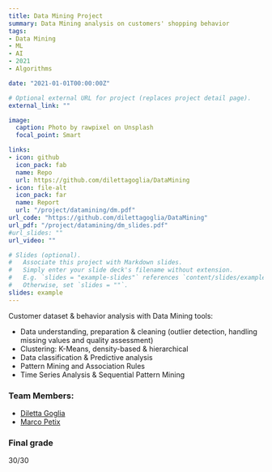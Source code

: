 ```yaml
---
title: Data Mining Project
summary: Data Mining analysis on customers' shopping behavior
tags:
- Data Mining
- ML
- AI
- 2021
- Algorithms

date: "2021-01-01T00:00:00Z"

# Optional external URL for project (replaces project detail page).
external_link: ""

image:
  caption: Photo by rawpixel on Unsplash
  focal_point: Smart

links:
- icon: github
  icon_pack: fab
  name: Repo
  url: https://github.com/dilettagoglia/DataMining
- icon: file-alt
  icon_pack: far
  name: Report
  url: "/project/datamining/dm.pdf"
url_code: "https://github.com/dilettagoglia/DataMining"
url_pdf: "/project/datamining/dm_slides.pdf"
#url_slides: ""
url_video: ""

# Slides (optional).
#   Associate this project with Markdown slides.
#   Simply enter your slide deck's filename without extension.
#   E.g. `slides = "example-slides"` references `content/slides/example-slides.md`.
#   Otherwise, set `slides = ""`.
slides: example
---
```


Customer dataset & behavior analysis with Data Mining tools:
- Data understanding, preparation & cleaning (outlier detection, handling missing values and quality assessment)
- Clustering: K-Means, density-based & hierarchical
- Data classification & Predictive analysis
- Pattern Mining and Association Rules
- Time Series Analysis & Sequential Pattern Mining


### Team Members:
- [Diletta Goglia](https://github.com/dilettagoglia)
- [Marco Petix](https://github.com/marcopetix)

### Final grade
30/30
